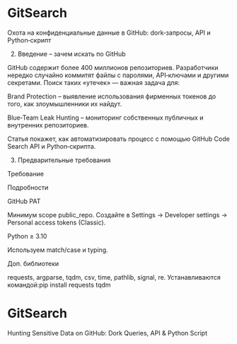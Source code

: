 # GitSearch

Охота на конфиденциальные данные в GitHub: dork‑запросы, API и Python‑скрипт

2. Введение – зачем искать по GitHub

GitHub содержит более 400 миллионов репозиториев. Разработчики нередко случайно коммитят файлы с паролями, API‑ключами и другими секретами. Поиск таких «утечек» — важная задача для:

Brand Protection – выявление использования фирменных токенов до того, как злоумышленники их найдут.

Blue‑Team Leak Hunting – мониторинг собственных публичных и внутренних репозиториев.

Статья покажет, как автоматизировать процесс с помощью GitHub Code Search API и Python‑скрипта.

3. Предварительные требования

Требование

Подробности

GitHub PAT

Минимум scope public_repo. Создайте в Settings → Developer settings → Personal access tokens (Classic).

Python ≥ 3.10

Используем match/case и typing.

Доп. библиотеки

requests, argparse, tqdm, csv, time, pathlib, signal, re. Устанавливаются командой:pip install requests tqdm


# GitSearch
Hunting Sensitive Data on GitHub: Dork Queries, API &amp; Python Script
